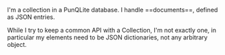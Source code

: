 I'm a collection in a PunQLite database. 
I handle ==documents==, defined as JSON entries. 

While I try to keep a common API with a Collection, I'm not exactly one, in particular my elements need to be JSON dictionaries, not any arbitrary object.

